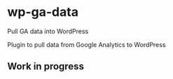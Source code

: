 # wp-ga-data
Pull GA data into WordPress

Plugin to pull data from Google Analytics to WordPress

## Work in progress
